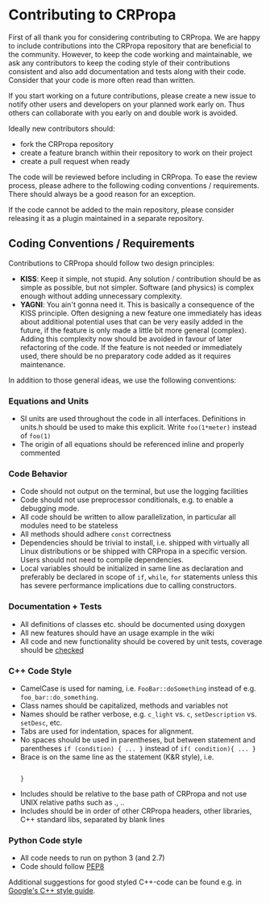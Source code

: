 # Contributing to CRPropa
First of all thank you for considering contributing to CRPropa. We are happy to
include contributions into the CRPropa repository that are beneficial to the
community. However, to keep the code working and maintainable, we ask any
contributors to keep the coding style of their contributions consistent and
also add documentation and tests along with their code. Consider that your code
is more often read than written.

If you start working on a future contributions, please create a new issue to
notify other users and developers on your planned work early on. Thus others
can collaborate with you early on and double work is avoided.

Ideally new contributors should:

  * fork the CRPropa repository
  * create a feature branch within their repository to work on their project
  * create a pull request when ready

The code will be reviewed before including in CRPropa. To ease the review
process, please adhere to the following coding conventions / requirements.
There should always be a good reason for an exception.

If the code cannot be added to the main repository, please consider releasing
it as a plugin maintained in a separate repository.

## Coding Conventions / Requirements
Contributions to CRPropa should follow two design principles:

* **KISS**: Keep it simple, not stupid. Any solution / contribution should be
  as simple as possible, but not simpler. Software (and physics) is complex
  enough without adding unnecessary complexity.
* **YAGNI**:  You ain't gonna need it. This is basically a consequence of the
  KISS principle. Often designing a new feature one immediately has ideas about
  additional potential uses that can be very easily added in the future, if the
  feature is only made a little bit more general (complex). Adding this
  complexity now should be avoided in favour of later refactoring of the code.
  If the feature is not needed or immediately used, there should be no
  preparatory code added as it requires maintenance. 

In addition to those general ideas, we use the following conventions:

### Equations and Units
* SI units are used throughout the code in all interfaces. Definitions in
  units.h should be used to make this explicit. Write `foo(1*meter)` instead of
  `foo(1)`
* The origin of all equations should be referenced inline and properly
  commented

### Code Behavior
* Code should not output on the terminal, but use the logging facilities
* Code should not use preprocessor conditionals, e.g. to enable a debugging
  mode.
* All code should be written to allow parallelization, in particular all
  modules need to be stateless
* All methods should adhere `const` correctness
* Dependencies should be trivial to install, i.e. shipped with virtually all
  Linux distributions or be shipped with CRPropa in a specific version.  Users
  should not need to compile dependencies.
* Local variables should be initialized in same line as declaration and
  preferably be declared in scope of `if`, `while`, `for` statements unless
  this has severe performance implications due to calling constructors.

### Documentation + Tests
* All definitions of classes etc. should be documented using doxygen
* All new features should have an usage example in the wiki
* All code and new functionality should be covered by unit tests, coverage
  should be [checked](https://github.com/CRPropa/CRPropa3/wiki/Code-Coverage)

### C++ Code Style
* CamelCase is used for naming, i.e. `FooBar::doSomething` instead of e.g.
  `foo_bar::do_something`.
* Class names should be capitalized, methods and variables not
* Names should be rather verbose, e.g. `c_light` vs. `c`, `setDescription` vs.
  `setDesc`, etc.
* Tabs are used for indentation, spaces for alignment.
* No spaces should be used in parentheses, but between statement and
  parentheses `if (condition) { ... }` instead of `if( condition){ ... }`
* Brace is on the same line as the statement (K&R style), i.e. 
  ```while(x == y){

  }
  ```
* Includes should be relative to the base path of CRPropa and not use UNIX
  relative paths such as ., ..
* Includes should be in order of
  other CRPropa headers, other libraries, C++ standard libs, separated by blank
  lines

### Python Code style
* All code needs to run on python 3 (and 2.7)
* Code should follow [PEP8](https://www.python.org/dev/peps/pep-0008/)


Additional suggestions for good styled C++-code can be found e.g. in [Google's
C++ style guide](https://google.github.io/styleguide/cppguide.html).
